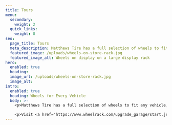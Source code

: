 ```yaml
---
title: Tours
menu:
  secondary:
    weight: 2
  quick_links:
    weight: 8
seo:
  page_title: Tours
  meta_description: Matthews Tire has a full selection of wheels to fit any vehicle, from classic and vintage cars, to hybrid and luxury vehicles.
  featured_image: /uploads/wheels-on-store-rack.jpg
  featured_image_alt: Wheels on display on a large display rack
hero:
  enabled: true
  heading:
  image_url: /uploads/wheels-on-store-rack.jpg
  image_alt:
intro:
  enabled: true
  heading: Wheels for Every Vehicle
  body: >-
    <p>Matthews Tire has a full selection of wheels to fit any vehicle, from classic and vintage cars, to hybrid and luxury vehicles.</p>

    <p>Visit <a href="https://www.wheelrack.com/upgrade_garage/start.jsp?partner=goodyear9x" target="_blank" rel="noreferrer">WheelRack.com</a> to find the perfect wheels for your car and then schedule your wheel installation at your local Matthews Tire.</p>
---
```

